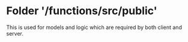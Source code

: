 # Folder '/functions/src/public'

This is used for models and logic which are required by 
both client and server. 